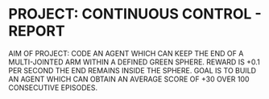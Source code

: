 # PROJECT: CONTINUOUS CONTROL - REPORT

AIM OF PROJECT: CODE AN AGENT WHICH CAN KEEP THE END OF A MULTI-JOINTED ARM WITHIN A DEFINED GREEN SPHERE. REWARD IS +0.1 PER SECOND THE END REMAINS INSIDE THE SPHERE. GOAL IS TO BUILD AN AGENT WHICH CAN OBTAIN AN AVERAGE SCORE OF +30 OVER 100 CONSECUTIVE EPISODES.
